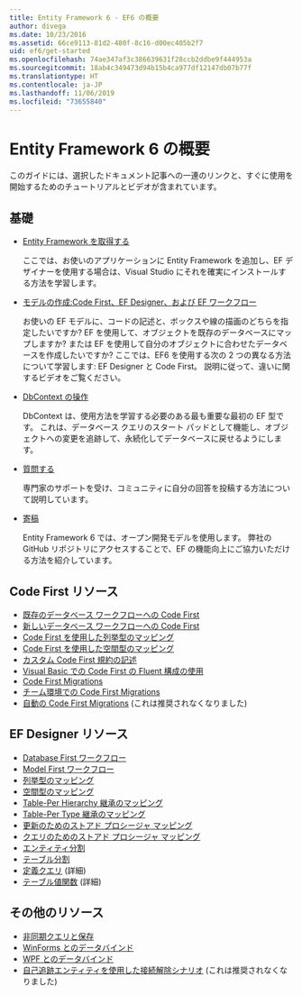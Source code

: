 ```yaml
---
title: Entity Framework 6 - EF6 の概要
author: divega
ms.date: 10/23/2016
ms.assetid: 66ce9113-81d2-480f-8c16-d00ec405b2f7
uid: ef6/get-started
ms.openlocfilehash: 74ae347af3c386639631f28ccb2ddbe9f444953a
ms.sourcegitcommit: 18ab4c349473d94b15b4ca977df12147db07b77f
ms.translationtype: HT
ms.contentlocale: ja-JP
ms.lasthandoff: 11/06/2019
ms.locfileid: "73655840"
---
```

# <a name="get-started-with-entity-framework-6"></a>Entity Framework 6 の概要

このガイドには、選択したドキュメント記事への一連のリンクと、すぐに使用を開始するためのチュートリアルとビデオが含まれています。

## <a name="fundamentals"></a>基礎

* [Entity Framework を取得する](~/ef6/fundamentals/install.md)

  ここでは、お使いのアプリケーションに Entity Framework を追加し、EF デザイナーを使用する場合は、Visual Studio にそれを確実にインストールする方法を学習します。

* [モデルの作成:Code First、EF Designer、および EF ワークフロー](~/ef6/modeling/index.md)

  お使いの EF モデルに、コードの記述と、ボックスや線の描画のどちらを指定したいですか?
EF を使用して、オブジェクトを既存のデータベースにマップしますか? または EF を使用して自分のオブジェクトに合わせたデータベースを作成したいですか?
ここでは、EF6 を使用する次の 2 つの異なる方法について学習します: EF Designer と Code First。
説明に従って、違いに関するビデオをご覧ください。

* [DbContext の操作](~/ef6/fundamentals/working-with-dbcontext.md)

  DbContext は、使用方法を学習する必要のある最も重要な最初の EF 型です。 これは、データベース クエリのスタート パッドとして機能し、オブジェクトへの変更を追跡して、永続化してデータベースに戻せるようにします。

* [質問する](~/ef6/resources/get-help.md)

  専門家のサポートを受け、コミュニティに自分の回答を投稿する方法について説明しています。

* [寄稿](https://github.com/aspnet/EntityFramework6/)

  Entity Framework 6 では、オープン開発モデルを使用します。 弊社の GitHub リポジトリにアクセスすることで、EF の機能向上にご協力いただける方法を紹介しています。

## <a name="code-first-resources"></a>Code First リソース

  - [既存のデータベース ワークフローへの Code First](~/ef6/modeling/code-first/workflows/existing-database.md)
  - [新しいデータベース ワークフローへの Code First](~/ef6/modeling/code-first/workflows/new-database.md)
  - [Code First を使用した列挙型のマッピング](~/ef6/modeling/code-first/data-types/enums.md)
  - [Code First を使用した空間型のマッピング](~/ef6/modeling/code-first/data-types/spatial.md)
  - [カスタム Code First 規約の記述](~/ef6/modeling/code-first/conventions/custom.md)
  - [Visual Basic での Code First の Fluent 構成の使用](~/ef6/modeling/code-first/fluent/vb.md)
  - [Code First Migrations](~/ef6/modeling/code-first/migrations/index.md)
  - [チーム環境での Code First Migrations](~/ef6/modeling/code-first/migrations/teams.md)
  - [自動の Code First Migrations](~/ef6/modeling/code-first/migrations/automatic.md) (これは推奨されなくなりました)

## <a name="ef-designer-resources"></a>EF Designer リソース
  - [Database First ワークフロー](~/ef6/modeling/designer/workflows/database-first.md)
  - [Model First ワークフロー](~/ef6/modeling/designer/workflows/model-first.md)
  - [列挙型のマッピング](~/ef6/modeling/designer/data-types/enums.md)
  - [空間型のマッピング](~/ef6/modeling/designer/data-types/spatial.md)
  - [Table-Per Hierarchy 継承のマッピング](~/ef6/modeling/designer/inheritance/tph.md)
  - [Table-Per Type 継承のマッピング](~/ef6/modeling/designer/inheritance/tpt.md)
  - [更新のためのストアド プロシージャ マッピング](~/ef6/modeling/designer/stored-procedures/cud.md)
  - [クエリのためのストアド プロシージャ マッピング](~/ef6/modeling/designer/stored-procedures/query.md)
  - [エンティティ分割](~/ef6/modeling/designer/entity-splitting.md)
  - [テーブル分割](~/ef6/modeling/designer/table-splitting.md)
  - [定義クエリ](~/ef6/modeling/designer/advanced/defining-query.md) (詳細)
  - [テーブル値関数](~/ef6/modeling/designer/advanced/tvfs.md) (詳細)

## <a name="other-resources"></a>その他のリソース
  - [非同期クエリと保存](~/ef6/fundamentals/async.md)
  - [WinForms とのデータバインド](~/ef6/fundamentals/databinding/winforms.md)
  - [WPF とのデータバインド](~/ef6/fundamentals/databinding/wpf.md)
  - [自己追跡エンティティを使用した接続解除シナリオ](~/ef6/fundamentals/disconnected-entities/self-tracking-entities/walkthrough.md) (これは推奨されなくなりました)
